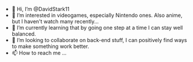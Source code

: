 - 👋 Hi, I’m @DavidStark11
- 👀 I’m interested in videogames, especially Nintendo ones. Also anime, but I haven't watch many recently...
- 🌱 I’m currently learning that by going one step at a time I can stay well balanced.
- 💞️ I’m looking to collaborate on back-end stuff, I can positively find ways to make something work better.
- 📫 How to reach me ...

<!---
DavidStark11/DavidStark11 is a ✨ special ✨ repository because its `README.md` (this file) appears on your GitHub profile.
You can click the Preview link to take a look at your changes.
--->

